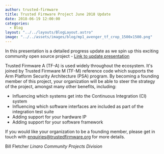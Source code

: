 ```yaml
---
author: trusted-firmware
title: Trusted Firmware Project June 2018 Update
date: 2018-06-19 12:00:00
categories:
  - Blog
layout: "../../layouts/BlogLayout.astro"
image: "../../assets/images/blog/mp1_avenger_tf_crop_1500x1500.png"
---
```


In this presentation is a detailed progress update as we spin up this exciting community open source project - [Link to update presentation](/docs/TrustedFirmware-Update-June2018.pdf)

Trusted Firmware A (TF-A) is used widely throughout the ecosystem. It's joined by Trusted Firmware M (TF-M) reference code which supports the Arm Platform Security Architecture (PSA) program. By becoming a founding member of this project, your organization will be able to steer the strategy of the project, amongst many other benefits, including:

- Influencing which systems get into the Continuous Integration (CI) system
- Influencing which software interfaces are included as part of the integration test suite
- Adding support for your hardware IP
- Adding support for your software framework

If you would like your organization to be a founding member, please get in touch with enquiries@trustedfirmware.org for more details.

Bill Fletcher
_Linaro Community Projects Division_
